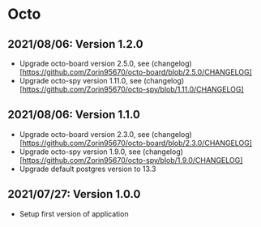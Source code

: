 # Octo

## 2021/08/06: Version 1.2.0

* Upgrade octo-board version 2.5.0, see (changelog)[https://github.com/Zorin95670/octo-board/blob/2.5.0/CHANGELOG]
* Upgrade octo-spy version 1.11.0, see (changelog)[https://github.com/Zorin95670/octo-spy/blob/1.11.0/CHANGELOG]

## 2021/08/06: Version 1.1.0

* Upgrade octo-board version 2.3.0, see (changelog)[https://github.com/Zorin95670/octo-board/blob/2.3.0/CHANGELOG]
* Upgrade octo-spy version 1.9.0, see (changelog)[https://github.com/Zorin95670/octo-spy/blob/1.9.0/CHANGELOG]
* Upgrade default postgres version to 13.3

## 2021/07/27: Version 1.0.0

* Setup first version of application
